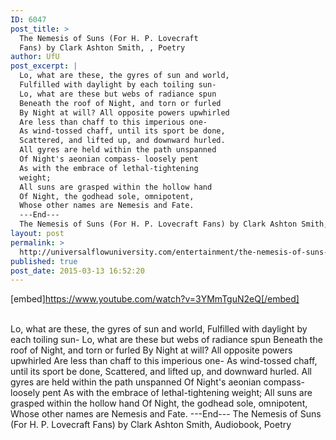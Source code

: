 ```yaml
---
ID: 6047
post_title: >
  The Nemesis of Suns (For H. P. Lovecraft
  Fans) by Clark Ashton Smith, , Poetry
author: UfU
post_excerpt: |
  Lo, what are these, the gyres of sun and world,
  Fulfilled with daylight by each toiling sun-
  Lo, what are these but webs of radiance spun
  Beneath the roof of Night, and torn or furled
  By Night at will? All opposite powers upwhirled
  Are less than chaff to this imperious one-
  As wind-tossed chaff, until its sport be done,
  Scattered, and lifted up, and downward hurled.
  All gyres are held within the path unspanned
  Of Night's aeonian compass- loosely pent
  As with the embrace of lethal-tightening
  weight;
  All suns are grasped within the hollow hand
  Of Night, the godhead sole, omnipotent,
  Whose other names are Nemesis and Fate.
  ---End---
  The Nemesis of Suns (For H. P. Lovecraft Fans) by Clark Ashton Smith, Audiobook, Poetry
layout: post
permalink: >
  http://universalflowuniversity.com/entertainment/the-nemesis-of-suns-for-h-p-lovecraft-fans-by-clark-ashton-smith-poetry/
published: true
post_date: 2015-03-13 16:52:20
---
```

[embed]https://www.youtube.com/watch?v=3YMmTguN2eQ[/embed]</br></br>
<p>Lo, what are these, the gyres of sun and world,
Fulfilled with daylight by each toiling sun-
Lo, what are these but webs of radiance spun
Beneath the roof of Night, and torn or furled
By Night at will? All opposite powers upwhirled
Are less than chaff to this imperious one-
As wind-tossed chaff, until its sport be done,
Scattered, and lifted up, and downward hurled.
All gyres are held within the path unspanned
Of Night's aeonian compass- loosely pent
As with the embrace of lethal-tightening
weight;
All suns are grasped within the hollow hand
Of Night, the godhead sole, omnipotent,
Whose other names are Nemesis and Fate.
---End---
The Nemesis of Suns (For H. P. Lovecraft Fans) by Clark Ashton Smith, Audiobook, Poetry</p>